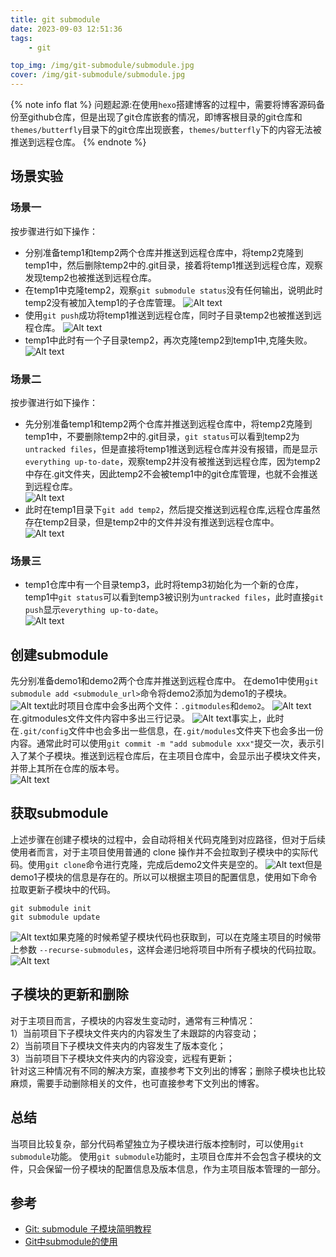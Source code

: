 ```yaml
---
title: git submodule
date: 2023-09-03 12:51:36
tags:
    - git

top_img: /img/git-submodule/submodule.jpg
cover: /img/git-submodule/submodule.jpg
---
```


{% note info flat %}
问题起源:在使用`hexo`搭建博客的过程中，需要将博客源码备份至github仓库，但是出现了git仓库嵌套的情况，即博客根目录的git仓库和`themes/butterfly`目录下的git仓库出现嵌套，`themes/butterfly`下的内容无法被推送到远程仓库。
{% endnote %}

## 场景实验
### 场景一
按步骤进行如下操作：
- 分别准备temp1和temp2两个仓库并推送到远程仓库中，将temp2克隆到temp1中，然后删除temp2中的.git目录，接着将temp1推送到远程仓库，观察发现temp2也被推送到远程仓库。
- 在temp1中克隆temp2，观察`git submodule status`没有任何输出，说明此时temp2没有被加入temp1的子仓库管理。
![Alt text](img/git-submodule/image.png)
- 使用`git push`成功将temp1推送到远程仓库，同时子目录temp2也被推送到远程仓库。
![Alt text](img/git-submodule/image-1.png)
- temp1中此时有一个子目录temp2，再次克隆temp2到temp1中,克隆失败。  
![Alt text](img/git-submodule/image-2.png)

### 场景二
按步骤进行如下操作：
- 先分别准备temp1和temp2两个仓库并推送到远程仓库中，将temp2克隆到temp1中，不要删除temp2中的.git目录，`git status`可以看到temp2为`untracked files`，但是直接将temp1推送到远程仓库并没有报错，而是显示`everything up-to-date`，观察temp2并没有被推送到远程仓库，因为temp2中存在.git文件夹，因此temp2不会被temp1中的git仓库管理，也就不会推送到远程仓库。  
![Alt text](img/git-submodule/image-3.png)        
- 此时在temp1目录下`git add temp2`，然后提交推送到远程仓库,远程仓库虽然存在temp2目录，但是temp2中的文件并没有推送到远程仓库中。  
![Alt text](img/git-submodule/image-4.png)


### 场景三
- temp1仓库中有一个目录temp3，此时将temp3初始化为一个新的仓库，temp1中`git status`可以看到temp3被识别为`untracked files`，此时直接`git push`显示`everything up-to-date`。  
![Alt text](img/git-submodule/image-6.png)


## 创建submodule
先分别准备demo1和demo2两个仓库并推送到远程仓库中。
在demo1中使用`git submodule add <submodule_url>`命令将demo2添加为demo1的子模块。 
![Alt text](img/git-submodule/image-7.png)此时项目仓库中会多出两个文件：`.gitmodules`和`demo2`。
![Alt text](img/git-submodule/image-8.png)在.gitmodules文件文件内容中多出三行记录。
![Alt text](img/git-submodule/image-9.png)事实上，此时在`.git/config`文件中也会多出一些信息，在`.git/modules`文件夹下也会多出一份内容。通常此时可以使用`git commit -m "add submodule xxx"`提交一次，表示引入了某个子模块。推送到远程仓库后，在主项目仓库中，会显示出子模块文件夹，并带上其所在仓库的版本号。  
![Alt text](img/git-submodule/image-10.png)  

## 获取submodule
上述步骤在创建子模块的过程中，会自动将相关代码克隆到对应路径，但对于后续使用者而言，对于主项目使用普通的 clone 操作并不会拉取到子模块中的实际代码。使用`git clone`命令进行克隆，完成后demo2文件夹是空的。
![Alt text](img/git-submodule/image-11.png)但是demo1子模块的信息是存在的。所以可以根据主项目的配置信息，使用如下命令拉取更新子模块中的代码。
```shell
git submodule init
git submodule update
```
![Alt text](img/git-submodule/image-12.png)如果克隆的时候希望子模块代码也获取到，可以在克隆主项目的时候带上参数 `--recurse-submodules`，这样会递归地将项目中所有子模块的代码拉取。  
![Alt text](img/git-submodule/image-13.png)  

## 子模块的更新和删除
对于主项目而言，子模块的内容发生变动时，通常有三种情况：  
1）当前项目下子模块文件夹内的内容发生了未跟踪的内容变动；  
2）当前项目下子模块文件夹内的内容发生了版本变化；  
3）当前项目下子模块文件夹内的内容没变，远程有更新；  
针对这三种情况有不同的解决方案，直接参考下文列出的博客；删除子模块也比较麻烦，需要手动删除相关的文件，也可直接参考下文列出的博客。

## 总结
当项目比较复杂，部分代码希望独立为子模块进行版本控制时，可以使用`git submodule`功能。
使用`git submodule`功能时，主项目仓库并不会包含子模块的文件，只会保留一份子模块的配置信息及版本信息，作为主项目版本管理的一部分。


## 参考
- [Git: submodule 子模块简明教程](https://zhuanlan.zhihu.com/p/404615843)
- [Git中submodule的使用](https://zhuanlan.zhihu.com/p/87053283)